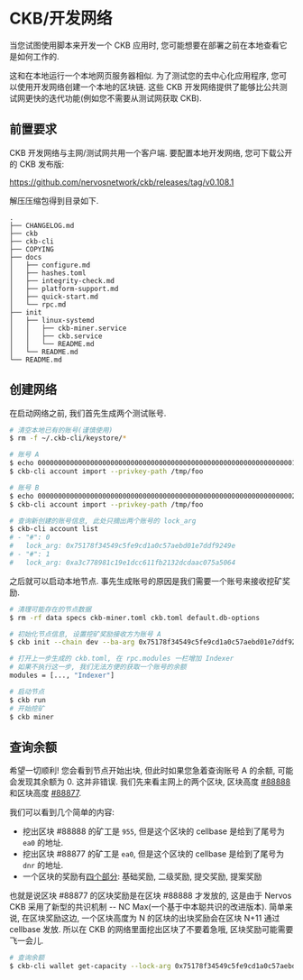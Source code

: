 # CKB/开发网络

当您试图使用脚本来开发一个 CKB 应用时, 您可能想要在部署之前在本地查看它是如何工作的.

这和在本地运行一个本地网页服务器相似. 为了测试您的去中心化应用程序, 您可以使用开发网络创建一个本地的区块链. 这些 CKB 开发网络提供了能够比公共测试网更快的迭代功能(例如您不需要从测试网获取 CKB).

## 前置要求

CKB 开发网络与主网/测试网共用一个客户端. 要配置本地开发网络, 您可下载公开的 CKB 发布版:

<https://github.com/nervosnetwork/ckb/releases/tag/v0.108.1>

解压压缩包得到目录如下.

```text
.
├── CHANGELOG.md
├── ckb
├── ckb-cli
├── COPYING
├── docs
│   ├── configure.md
│   ├── hashes.toml
│   ├── integrity-check.md
│   ├── platform-support.md
│   ├── quick-start.md
│   └── rpc.md
├── init
│   ├── linux-systemd
│   │   ├── ckb-miner.service
│   │   ├── ckb.service
│   │   └── README.md
│   └── README.md
└── README.md
```

## 创建网络

在启动网络之前, 我们首先生成两个测试账号.

```sh
# 清空本地已有的账号(谨慎使用)
$ rm -f ~/.ckb-cli/keystore/*

# 账号 A
$ echo 0000000000000000000000000000000000000000000000000000000000000001 > /tmp/foo
$ ckb-cli account import --privkey-path /tmp/foo

# 账号 B
$ echo 0000000000000000000000000000000000000000000000000000000000000002 > /tmp/foo
$ ckb-cli account import --privkey-path /tmp/foo

# 查询新创建的账号信息, 此处只摘出两个账号的 lock_arg
$ ckb-cli account list
# - "#": 0
#   lock_arg: 0x75178f34549c5fe9cd1a0c57aebd01e7ddf9249e
# - "#": 1
#   lock_arg: 0xa3c778981c19e1dcc611fb2132dcdaac075a5064
```

之后就可以启动本地节点. 事先生成账号的原因是我们需要一个账号来接收挖矿奖励.

```sh
# 清理可能存在的节点数据
$ rm -rf data specs ckb-miner.toml ckb.toml default.db-options

# 初始化节点信息, 设置挖矿奖励接收方为账号 A
$ ckb init --chain dev --ba-arg 0x75178f34549c5fe9cd1a0c57aebd01e7ddf9249e --ba-message 0xabcd

# 打开上一步生成的 ckb.toml, 在 rpc.modules 一栏增加 Indexer
# 如果不执行这一步, 我们无法方便的获取一个账号的余额
modules = [..., "Indexer"]

# 启动节点
$ ckb run
# 开始挖矿
$ ckb miner
```

## 查询余额

希望一切顺利! 您会看到节点开始出块, 但此时如果您急着查询账号 A 的余额, 可能会发现其余额为 0. 这并非错误. 我们先来看主网上的两个区块, 区块高度 [#88888](https://explorer.nervos.org/block/0xa20ab19345a93d66da18b43505857b457af165832c5321ba9a096760305c21b6) 和区块高度 [#88877](https://explorer.nervos.org/block/0xd8760a6419d113f595fd6073f06340e6c6c5a4047230c63dc8825e19883258b1).

我们可以看到几个简单的内容:

- 挖出区块 #88888 的矿工是 `955`, 但是这个区块的 cellbase 是给到了尾号为 `ea0` 的地址.
- 挖出区块 #88877 的矿工是 `ea0`, 但是这个区块的 cellbase 是给到了尾号为 `dnr` 的地址.
- 一个区块的奖励有[四个部分](https://explorer.nervos.org/transaction/0x679093b7b43ff512097f864b14f80c11a1c4b1266cbe7bee0459372b14f34e9f): 基础奖励, 二级奖励, 提交奖励, 提案奖励

也就是说区块 #88877 的区块奖励是在区块 #88888 才发放的, 这是由于 Nervos CKB 采用了新型的共识机制 -- NC Max(一个基于中本聪共识的改进版本). 简单来说, 在区块奖励这边, 一个区块高度为 N 的区块的出块奖励会在区块 N+11 通过 cellbase 发放. 所以在 CKB 的网络里面挖出区块了不要着急哦, 区块奖励可能需要飞一会儿.

```sh
# 查询余额
$ ckb-cli wallet get-capacity --lock-arg 0x75178f34549c5fe9cd1a0c57aebd01e7ddf9249e
```
